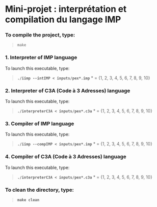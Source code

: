 # Mini-projet : interprétation et compilation du langage IMP


 ### To compile the project, type:<br>
><code>make</code><br>

### 1. Interpreter of IMP language<br>
  To launch this executable, type:<br>
><code>**./iimp --intIMP < inputs/pex*.imp**</code> * = {1, 2, 3, 4, 5, 6, 7, 8, 9, 10}

### 2. Interpreter of C3A (Code à 3 Adresses) language<br>
  To launch this executable, type:<br>
><code>**./interpreterC3A < inputs/pex*.c3a**</code> * = {1, 2, 3, 4, 5, 6, 7, 8, 9, 10}

### 3. Compiler of IMP language<br>
  To launch this executable, type:<br>
><code>**./iimp --compIMP < inputs/pex*.imp**</code> * = {1, 2, 3, 4, 5, 6, 7, 8, 9, 10}

### 4. Compiler of C3A (Code à 3 Adresses) language<br>
  To launch this executable, type:<br>
><code>**./interpreterC3A < inputs/pex*.c3a**</code> * = {1, 2, 3, 4, 5, 6, 7, 8, 9, 10}

### To clean the directory, type:
><code>**make clean**</code><br>

  

